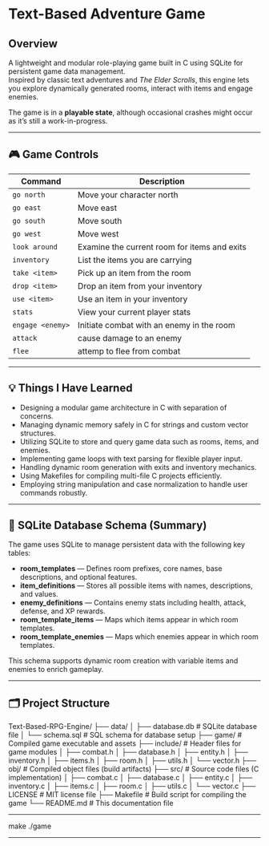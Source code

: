 # Text-Based Adventure Game

## Overview

A lightweight and modular role-playing game built in C using SQLite for persistent game data management.  
Inspired by classic text adventures and *The Elder Scrolls*, this engine lets you explore dynamically generated rooms, interact with items and engage enemies.

The game is in a **playable state**, although occasional crashes might occur as it’s still a work-in-progress.

---

## 🎮 Game Controls

| Command           | Description                                  |
|-------------------|-------------------------------------         |
| `go north`        | Move your character north                    |
| `go east`         | Move east                                    |
| `go south`        | Move south                                   |
| `go west`         | Move west                                    |
| `look around`     | Examine the current room for items and exits |
| `inventory`       | List the items you are carrying              |
| `take <item>`     | Pick up an item from the room                |
| `drop <item>`     | Drop an item from your inventory             |
| `use <item>`      | Use an item in your inventory                |
| `stats`           | View your current player stats               |
| `engage <enemy>`  | Initiate combat with an enemy in the room    |
| `attack`          | cause damage to an enemy                     |
| `flee`            | attemp to flee from combat                   |

---

## 💡 Things I Have Learned

- Designing a modular game architecture in C with separation of concerns.
- Managing dynamic memory safely in C for strings and custom vector structures.
- Utilizing SQLite to store and query game data such as rooms, items, and enemies.
- Implementing game loops with text parsing for flexible player input.
- Handling dynamic room generation with exits and inventory mechanics.
- Using Makefiles for compiling multi-file C projects efficiently.
- Employing string manipulation and case normalization to handle user commands robustly.

---

## 📄 SQLite Database Schema (Summary)

The game uses SQLite to manage persistent data with the following key tables:

- **room_templates** — Defines room prefixes, core names, base descriptions, and optional features.
- **item_definitions** — Stores all possible items with names, descriptions, and values.
- **enemy_definitions** — Contains enemy stats including health, attack, defense, and XP rewards.
- **room_template_items** — Maps which items appear in which room templates.
- **room_template_enemies** — Maps which enemies appear in which room templates.

This schema supports dynamic room creation with variable items and enemies to enrich gameplay.

---

## 🗂 Project Structure

Text-Based-RPG-Engine/
├── data/
│ ├── database.db # SQLite database file
│ └── schema.sql # SQL schema for database setup
├── game/ # Compiled game executable and assets
├── include/ # Header files for game modules
│ ├── combat.h
│ ├── database.h
│ ├── entity.h
│ ├── inventory.h
│ ├── items.h
│ ├── room.h
│ ├── utils.h
│ └── vector.h
├── obj/ # Compiled object files (build artifacts)
├── src/ # Source code files (C implementation)
│ ├── combat.c
│ ├── database.c
│ ├── entity.c
│ ├── inventory.c
│ ├── items.c
│ ├── room.c
│ ├── utils.c
│ └── vector.c
├── LICENSE # MIT license file
├── Makefile # Build script for compiling the game
└── README.md # This documentation file

---
make
./game

---

